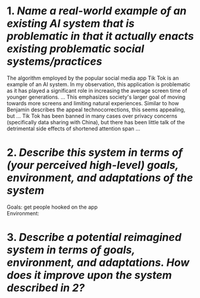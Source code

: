 # 1. _Name a real-world example of an existing AI system that is problematic in that it actually enacts existing problematic social systems/practices_
The algorithm employed by the popular social media app Tik Tok is an example of an AI system. In my observation, this application is problematic as it has played a significant role in increasing the average screen time of younger generations. ... This emphasizes society's larger goal of moving towards more screens and limiting natural experiences. Similar to how Benjamin describes the appeal technocorrections, this seems appealing, but ... Tik Tok has been banned in many cases over privacy concerns (specifically data sharing with China), but there has been little talk of the detrimental side effects of shortened attention span ...

# 2. _Describe this system in terms of (your perceived high-level) goals, environment, and adaptations of the system_
Goals: get people hooked on the app  
Environment:

# 3. _Describe a potential reimagined system in terms of **goals**, **environment**, and **adaptations**. How does it improve upon the system described in 2?_
